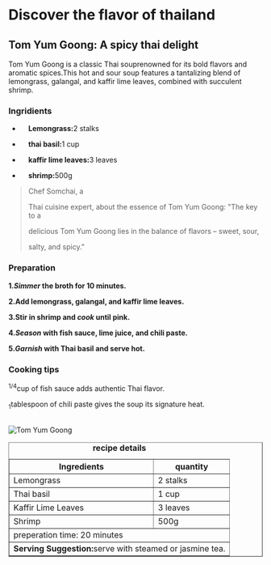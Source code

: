 <!DOCTYPE html>

<html lang="en">


<head>

<meta charset="UTF 8">

<title>Taste of Travel</title>

<meta name="embark on a culinary adventure with  taste of travel, exploring global flavor recipe.">


</head>

<body>
  
<h1>Discover the flavor of thailand</h1>
<h2>Tom Yum Goong: A spicy thai delight</h2>
<p>Tom Yum Goong is a classic Thai souprenowned for its bold flavors and aromatic spices.This hot and sour soup features a tantalizing blend of lemongrass, galangal, and kaffir lime leaves, combined with succulent shrimp.</p>

<h3>Ingridients</h3>

<ul><li>

    <strong>Lemongrass:</strong>2 stalks</li><li>

    <strong>thai basil:</strong>1 cup</li><li>

    <strong>kaffir lime leaves:</strong>3 leaves</li><li>

    <strong>shrimp:</strong>500g</li></ul>


<blockquote>Chef Somchai, a

Thai cuisine expert, about the essence of Tom Yum Goong: "The key to a

delicious Tom Yum Goong lies in the balance of flavors – sweet, sour,

salty, and spicy."</blockquote>


<h3>Preparation</h3>

<strong>1.<em>Simmer</em> the broth for 10 minutes.</strong><br>

<strong>2.Add lemongrass, galangal, and kaffir lime leaves.</strong><br>

<strong>3.Stir in shrimp and <em>cook</em> until pink.</strong><br>

<strong>4.<em>Season</em> with fish sauce, lime juice, and chili paste.</strong><br>

<strong>5.<em>Garnish</em> with Thai basil and serve hot.</strong>

<h3>Cooking tips</h3><p>

<sup>1/4</sup>cup of fish sauce adds authentic Thai flavor.<br>

<sub>1</sub>tablespoon of chili paste gives the soup its signature heat.<br></p>

<br>
<img src="https://edube.org/uploads/media/default/0001/04/thai-soup.jpg" alt="Tom Yum Goong">

<table border="1"
cellpadding="5"
cellspacing="0"><caption><strong>recipe details</strong></caption>
<thead>
<tr>
<th>Ingredients</th>
<th>quantity</th>
</tr>
</thead>
<tbody>

<tr>
<td>Lemongrass</td>
<td>2 stalks</td>
</tr>
<tr>
<td>Thai basil</td>
<td>1 cup</td>
</tr>
<tr>
<td>Kaffir Lime Leaves</td>
<td>3 leaves</td>
</tr>
<tr>
<td>Shrimp</td>
<td>500g</td>
</tr>
<tr>
    <td colspan="2">preperation time: 20 minutes</td>
</tr>
<tr>
    <td colspan="2"><strong>Serving Suggestion:</strong>serve with steamed or jasmine tea.</td>
</tr>
</tbody>
</table>

</body>
</html>
